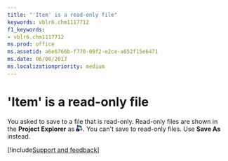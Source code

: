 ```yaml
---
title: "'Item' is a read-only file"
keywords: vblr6.chm1117712
f1_keywords:
- vblr6.chm1117712
ms.prod: office
ms.assetid: a6e6766b-f770-09f2-e2ce-a652f15e6471
ms.date: 06/08/2017
ms.localizationpriority: medium
---
```



# 'Item' is a read-only file

You asked to save to a file that is read-only. Read-only files are shown in the **Project Explorer** as
![Project explorer](../../../images/avhlp038_ZA01201576.gif). You can't save to read-only files. Use **Save As** instead.

[!include[Support and feedback](~/includes/feedback-boilerplate.md)]